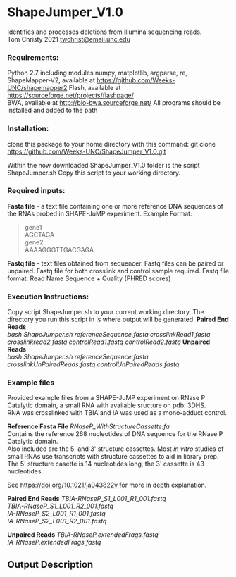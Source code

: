 # ShapeJumper_V1.0
Identifies and processes deletions from illumina sequencing reads.  
Tom Christy 2021
twchrist@email.unc.edu

### Requirements:  
Python 2.7  including modules numpy, matplotlib, argparse, re, 
ShapeMapper-V2, available at https://github.com/Weeks-UNC/shapemapper2
Flash, available at https://sourceforge.net/projects/flashpage/  
BWA, available at http://bio-bwa.sourceforge.net/
All programs should be installed and added to the path

### Installation:
clone this package to your home directory with this command:
git clone https://github.com/Weeks-UNC/ShapeJumper_V1.0.git

Within the now downloaded ShapeJumper_V1.0 folder is the script ShapeJumper.sh
Copy this script to your working directory.

### Required inputs:
**Fasta file** - a text file containing one or more reference DNA sequences of the RNAs probed in SHAPE-JuMP experiment.
Example Format:
>gene1  
AGCTAGA  
>gene2  
AAAAGGGTTGACGAGA  

**Fastq file** - text files obtained from sequencer. Fastq files can be paired or unpaired. Fastq file for both crosslink and control sample required.
Fastq file format:
Read Name
Sequence
+
Quality (PHRED scores)

### Execution Instructions:
Copy script ShapeJumper.sh to your current working directory. The directory you run this script in is where output will be generated.
**Paired End Reads**  
*bash ShapeJumper.sh referenceSequence.fasta crosslinkRead1.fastq crosslinkread2.fastq controlRead1.fastq controlRead2.fastq*
**Unpaired Reads**  
*bash ShapeJumper.sh referenceSequence.fasta crosslinkUnPairedReads.fastq controlUnPairedReads.fastq*

### Example files  
Provided example files from a SHAPE-JuMP experiment on RNase P Catalytic domain, a small RNA with available sructure on pdb: 3DHS.  
RNA was crosslinked with TBIA and IA was used as a mono-adduct control.  

**Reference Fasta File**
*RNaseP_WithStructureCassette.fa*  
Contains the reference 268 nucleotides of DNA sequence for the RNase P Catalytic domain.  
Also included are the 5' and 3' structure cassettes. Most _in vitro_ studies of small RNAs use transcripts with structure cassettes to aid in library prep.  
The 5' structure casette is 14 nucleotides long, the 3' cassette is 43 nucleotides.  

See https://doi.org/10.1021/ja043822v for more in depth explanation.  

**Paired End Reads**
*TBIA-RNaseP_S1_L001_R1_001.fastq  
TBIA-RNaseP_S1_L001_R2_001.fastq  
IA-RNaseP_S2_L001_R1_001.fastq  
IA-RNaseP_S2_L001_R2_001.fastq*  

**Unpaired Reads**
*TBIA-RNaseP.extendedFrags.fastq  
IA-RNaseP.extendedFrags.fastq*  

## Output Description
